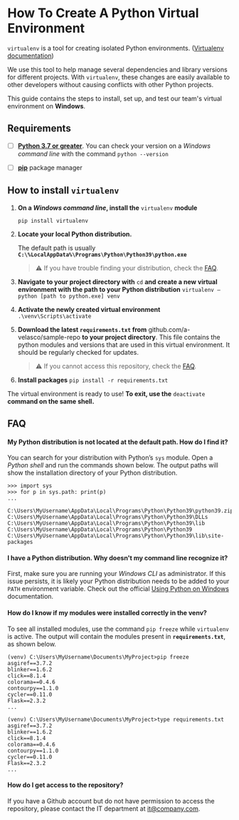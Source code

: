 # How To Create A Python Virtual Environment

`virtualenv` is a tool for creating isolated Python environments. ([Virtualenv documentation](https://virtualenv.pypa.io/en/stable/))

We use this tool to help manage several dependencies and library versions for different projects. With `virtualenv`, these changes are easily available to other developers without causing conflicts with other Python projects.

This guide contains the steps to install, set up, and test our team's virtual environment on **Windows**.

## Requirements

- [ ] [**Python 3.7 or greater**](https://www.python.org/downloads/windows/). 
	You can check your version on a *Windows command line* with the command `python --version`
- [ ] [**pip**](https://phoenixnap.com/kb/install-pip-windows#ftoc-heading-2) package manager


## How to install `virtualenv`

1.  **On a *Windows command line*, install the** `virtualenv` **module**

    `pip install virtualenv`

2. **Locate your local Python distribution.**
    
    The default path is usually **`C:\%LocalAppData%\Programs\Python\Python39\python.exe`**
    
	>⚠️ If you have trouble finding your distribution, check the [FAQ](#my-python-distribution-is-not-located-at-the-default-path.-how-do-i-find-it).

3.   **Navigate to your project directory with** `cd` **and create a new virtual environment with the path to your Python distribution**
    `virtualenv —python [path to python.exe] venv`
4.  **Activate the newly created virtual environment**
    `.\venv\Scripts\activate`
6.  **Download the latest `requirements.txt` from** github.com/a-velasco/sample-repo **to your project directory**. This file contains the python modules and versions that are used in this virtual environment. It should be regularly checked for updates.
	>⚠️ If you cannot access this repository, check the [FAQ](#how-do-i-get-access-to-the-repository).
7.  **Install packages**
`pip install -r requirements.txt`

The virtual environment is ready to use! **To exit, use the** `deactivate` **command on the same shell.** 

## FAQ
#### My Python distribution is not located at the default path. How do I find it?
You can search for your distribution with Python’s `sys` module. 
Open a *Python shell* and run the commands shown below. The output paths will show the installation directory of your Python distribution.

    >>> import sys
    >>> for p in sys.path: print(p)
    ...
    
    C:\Users\MyUsername\AppData\Local\Programs\Python\Python39\python39.zip
    C:\Users\MyUsername\AppData\Local\Programs\Python\Python39\DLLs
    C:\Users\MyUsername\AppData\Local\Programs\Python\Python39\lib
    C:\Users\MyUsername\AppData\Local\Programs\Python\Python39
    C:\Users\MyUsername\AppData\Local\Programs\Python\Python39\lib\site-packages

 #### I have a Python distribution. Why doesn't my command line recognize it?
First, make sure you are running your *Windows CLI* as administrator.
If this issue persists, it is likely your Python distribution needs to be added to your `PATH` environment variable.
Check out the official [Using Python on Windows](https://docs.python.org/3/using/windows.html) documentation. 

#### How do I know if my modules were installed correctly in the venv?
To see all installed modules, use the command `pip freeze` while `virtualenv` is active. The output will contain the modules present in **`requirements.txt`**, as shown below.

    (venv) C:\Users\MyUsername\Documents\MyProject>pip freeze
    asgiref==3.7.2
    blinker==1.6.2
    click==8.1.4
    colorama==0.4.6
    contourpy==1.1.0
    cycler==0.11.0
    Flask==2.3.2
    ...
    
    (venv) C:\Users\MyUsername\Documents\MyProject>type requirements.txt
    asgiref==3.7.2
    blinker==1.6.2
    click==8.1.4
    colorama==0.4.6
    contourpy==1.1.0
    cycler==0.11.0
    Flask==2.3.2
    ...

 
#### How do I get access to the repository?
If you have a Github account but do not have permission to access the repository, please contact the IT department at 
it@company.com.



